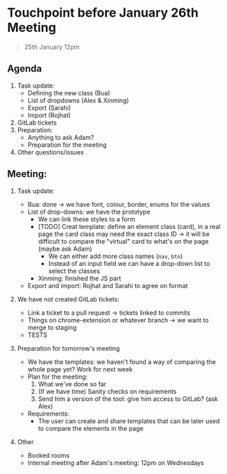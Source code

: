 # Touchpoint before January 26th Meeting

> 25th January 12pm

## Agenda

1. Task update:
   - Defining the new class (Bua)
   - List of dropdowns (Alex & Xinming)
   - Export (Sarahi)
   - Import (Rojhat)
2. GitLab tickets
3. Preparation:
   - Anything to ask Adam?
   - Preparation for the meeting
4. Other questions/issues

## Meeting:

1. Task update:

   - Bua: done -> we have font, colour, border, enums for the values
   - List of drop-downs: we have the prototype
     - We can link these styles to a form
     - [TODO] Creat template: define an element class (card), in a real page the card class may need the exact class ID -> it will be difficult to compare the "virtual" card to what's on the page (maybe ask Adam)
       - We can either add more class names (`nav`, `btn`)
       - Instead of an input field we can have a drop-down list to select the classes
     - Xinming: finished the JS part
   - Export and import: Rojhat and Sarahi to agree on format

2. We have not created GitLab tickets:

   - Link a ticket to a pull request -> tickets linked to commits
   - Things on chrome-extension or whatever branch -> we want to merge to staging
   - TESTS

3. Preparation for tomorrow's meeting

   - We have the templates: we haven't found a way of comparing the whole page yet? Work for next week
   - Plan for the meeting:
     1. What we've done so far
     2. (If we have time) Sanity checks on requirements
     3. Send him a version of the tool: give him access to GitLab? (ask Alex)
   - Requirements:
     - The user can create and share templates that can be later used to compare the elements in the page

4. Other
   - Booked rooms
   - Internal meeting after Adam's meeting: 12pm on Wednesdays
